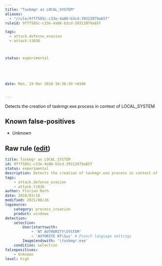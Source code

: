```yaml
---
title: "Taskmgr as LOCAL_SYSTEM"
aliases:
  - "/rule/9fff585c-c33e-4a86-b3cd-39312079a65f"
ruleid: 9fff585c-c33e-4a86-b3cd-39312079a65f

tags:
  - attack.defense_evasion
  - attack.t1036



status: experimental





date: Mon, 19 Mar 2018 16:36:39 +0100


---
```


Detects the creation of taskmgr.exe process in context of LOCAL_SYSTEM

<!--more-->


## Known false-positives

* Unknown




## Raw rule ([edit](https://github.com/SigmaHQ/sigma/edit/master/rules/windows/process_creation/proc_creation_win_susp_taskmgr_localsystem.yml))
```yaml
title: Taskmgr as LOCAL_SYSTEM
id: 9fff585c-c33e-4a86-b3cd-39312079a65f
status: experimental
description: Detects the creation of taskmgr.exe process in context of LOCAL_SYSTEM
tags:
    - attack.defense_evasion
    - attack.t1036
author: Florian Roth
date: 2018/03/18
modified: 2021/08/26
logsource:
    category: process_creation
    product: windows
detection:
    selection:
        User|startswith: 
            - 'NT AUTHORITY\SYSTEM'
            - 'AUTORITE NT\Sys' # French language settings
        Image|endswith: '\taskmgr.exe'
    condition: selection
falsepositives:
    - Unknown
level: high

```
